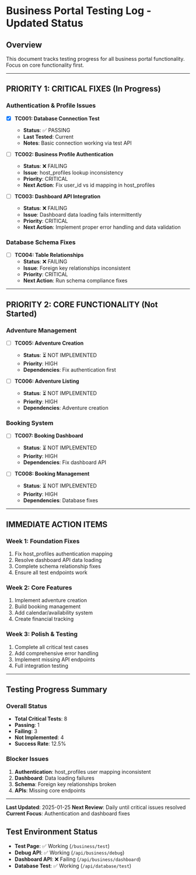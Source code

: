 # Business Portal Testing Log - Updated Status

## Overview
This document tracks testing progress for all business portal functionality. Focus on core functionality first.

---

## PRIORITY 1: CRITICAL FIXES (In Progress)

### Authentication & Profile Issues
- [x] **TC001: Database Connection Test**
  - **Status**: ✅ PASSING
  - **Last Tested**: Current
  - **Notes**: Basic connection working via test API

- [ ] **TC002: Business Profile Authentication**
  - **Status**: ❌ FAILING
  - **Issue**: host_profiles lookup inconsistency
  - **Priority**: CRITICAL
  - **Next Action**: Fix user_id vs id mapping in host_profiles

- [ ] **TC003: Dashboard API Integration**
  - **Status**: ❌ FAILING
  - **Issue**: Dashboard data loading fails intermittently
  - **Priority**: CRITICAL
  - **Next Action**: Implement proper error handling and data validation

### Database Schema Fixes
- [ ] **TC004: Table Relationships**
  - **Status**: ❌ FAILING
  - **Issue**: Foreign key relationships inconsistent
  - **Priority**: CRITICAL
  - **Next Action**: Run schema compliance fixes

---

## PRIORITY 2: CORE FUNCTIONALITY (Not Started)

### Adventure Management
- [ ] **TC005: Adventure Creation**
  - **Status**: ⏳ NOT IMPLEMENTED
  - **Priority**: HIGH
  - **Dependencies**: Fix authentication first

- [ ] **TC006: Adventure Listing**
  - **Status**: ⏳ NOT IMPLEMENTED
  - **Priority**: HIGH
  - **Dependencies**: Adventure creation

### Booking System
- [ ] **TC007: Booking Dashboard**
  - **Status**: ⏳ NOT IMPLEMENTED
  - **Priority**: HIGH
  - **Dependencies**: Fix dashboard API

- [ ] **TC008: Booking Management**
  - **Status**: ⏳ NOT IMPLEMENTED
  - **Priority**: HIGH
  - **Dependencies**: Database fixes

---

## IMMEDIATE ACTION ITEMS

### Week 1: Foundation Fixes
1. Fix host_profiles authentication mapping
2. Resolve dashboard API data loading
3. Complete schema relationship fixes
4. Ensure all test endpoints work

### Week 2: Core Features
1. Implement adventure creation
2. Build booking management
3. Add calendar/availability system
4. Create financial tracking

### Week 3: Polish & Testing
1. Complete all critical test cases
2. Add comprehensive error handling
3. Implement missing API endpoints
4. Full integration testing

---

## Testing Progress Summary

### Overall Status
- **Total Critical Tests**: 8
- **Passing**: 1
- **Failing**: 3
- **Not Implemented**: 4
- **Success Rate**: 12.5%

### Blocker Issues
1. **Authentication**: host_profiles user mapping inconsistent
2. **Dashboard**: Data loading failures
3. **Schema**: Foreign key relationships broken
4. **APIs**: Missing core endpoints

---

**Last Updated**: 2025-01-25
**Next Review**: Daily until critical issues resolved
**Current Focus**: Authentication and dashboard fixes

## Test Environment Status
- **Test Page**: ✅ Working (`/business/test`)
- **Debug API**: ✅ Working (`/api/business/debug`)
- **Dashboard API**: ❌ Failing (`/api/business/dashboard`)
- **Database Test**: ✅ Working (`/api/database/test`)